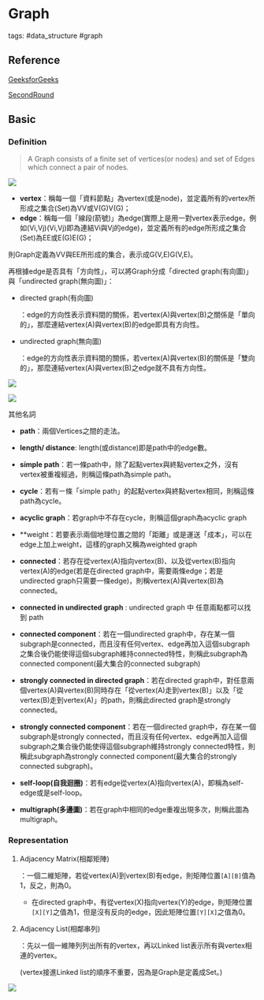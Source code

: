 # Graph

tags: #data_structure #graph

## Reference

[GeeksforGeeks](https://www.geeksforgeeks.org/graph-data-structure-and-algorithms/)

[SecondRound](http://alrightchiu.github.io/SecondRound/graph-introjian-jie.html)

## Basic

### Definition

> A Graph consists of a finite set of vertices(or nodes) and set of Edges which connect a pair of nodes.

![](https://www.geeksforgeeks.org/wp-content/uploads/undirectedgraph.png)

- **vertex**：稱每一個「資料節點」為vertex(或是node)，並定義所有的vertex所形成之集合(Set)為VV或V(G)V(G)；
- **edge**：稱每一個「線段(箭號)」為edge(實際上是用一對vertex表示edge，例如(Vi,Vj)(Vi,Vj)即為連結Vi與Vj的edge)，並定義所有的edge所形成之集合(Set)為EE或E(G)E(G)；

則Graph定義為VV與EE所形成的集合，表示成G(V,E)G(V,E)。

再根據edge是否具有「方向性」，可以將Graph分成「directed graph(有向圖)」與「undirected graph(無向圖)」：

- directed graph(有向圖)

  ：edge的方向性表示資料間的關係，若vertex(A)與vertex(B)之關係是「單向的」，那麼連結vertex(A)與vertex(B)的edge即具有方向性。

- undirected graph(無向圖)

  ：edge的方向性表示資料間的關係，若vertex(A)與vertex(B)的關係是「雙向的」，那麼連結vertex(A)與vertex(B)之edge就不具有方向性。

![](https://github.com/alrightchiu/SecondRound/blob/master/content/Algorithms%20and%20Data%20Structures/Graph%20series/Intro_fig/f3.png?raw=true)

![](https://github.com/alrightchiu/SecondRound/blob/master/content/Algorithms%20and%20Data%20Structures/Graph%20series/Intro_fig/f4.png?raw=true)

其他名詞

- **path**：兩個Vertices之間的走法。
- **length/ distance**: length(或distance)即是path中的edge數。
- **simple path**：若一條path中，除了起點vertex與終點vertex之外，沒有vertex被重複經過，則稱這條path為simple path。

- **cycle**：若有ㄧ條「simple path」的起點vertex與終點vertex相同，則稱這條path為cycle。
- **acyclic graph**：若graph中不存在cycle，則稱這個graph為acyclic graph

- **weight：若要表示兩個地理位置之間的「距離」或是運送「成本」，可以在edge上加上weight，這樣的graph又稱為weighted graph
- **connected**：若存在從vertex(A)指向vertex(B)、以及從vertex(B)指向vertex(A)的edge(若是在directed graph中，需要兩條edge；若是undirected graph只需要一條edge)，則稱vertex(A)與vertex(B)為connected。
- **connected in undirected graph** : undirected  graph 中 任意兩點都可以找到 path
- **connected component**：若在一個undirected graph中，存在某一個subgraph是connected，而且沒有任何vertex、edge再加入這個subgraph之集合後仍能使得這個subgraph維持connected特性，則稱此subgraph為connected component(最大集合的connected subgraph)
- **strongly connected in directed graph**：若在directed graph中，對任意兩個vertex(A)與vertex(B)同時存在「從vertex(A)走到vertex(B)」以及「從vertex(B)走到vertex(A)」的path，則稱此directed graph是strongly connected。
- **strongly connected component**：若在一個directed graph中，存在某一個subgraph是strongly connected，而且沒有任何vertex、edge再加入這個subgraph之集合後仍能使得這個subgraph維持strongly connected特性，則稱此subgraph為strongly connected component(最大集合的strongly connected subgraph)。
- **self-loop(自我迴圈)**：若有edge從vertex(A)指向vertex(A)，即稱為self-edge或是self-loop。
- **multigraph(多邊圖)**：若在graph中相同的edge重複出現多次，則稱此圖為multigraph。

### Representation

1. Adjacency Matrix(相鄰矩陣)

   ：一個二維矩陣，若從vertex(A)到vertex(B)有edge，則矩陣位置`[A][B]`值為1，反之，則為0。

   - 在directed graph中，有從vertex(X)指向vertex(Y)的edge，則矩陣位置`[X][Y]`之值為1，但是沒有反向的edge，因此矩陣位置`[Y][X]`之值為0。

2. Adjacency List(相鄰串列)

   ：先以一個一維陣列列出所有的vertex，再以Linked list表示所有與vertex相連的vertex。

   (vertex接進Linked list的順序不重要，因為是Graph是定義成Set。)

![](https://github.com/alrightchiu/SecondRound/blob/master/content/Algorithms%20and%20Data%20Structures/Graph%20series/Intro_fig/f_5.png?raw=true)

